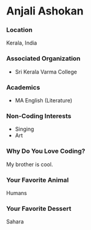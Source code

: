 # Anjali Ashokan

### Location
Kerala, India

### Associated Organization
- Sri Kerala Varma College

### Academics
- MA English (Literature)

### Non-Coding Interests
- Singing
- Art

### Why Do You Love Coding?
My brother is cool.

### Your Favorite Animal
Humans

### Your Favorite Dessert
Sahara
